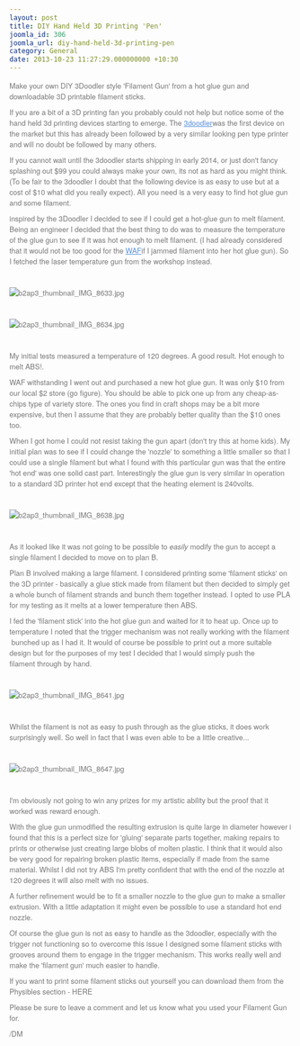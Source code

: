 ```yaml
---
layout: post
title: DIY Hand Held 3D Printing 'Pen'
joomla_id: 306
joomla_url: diy-hand-held-3d-printing-pen
category: General
date: 2013-10-23 11:27:29.000000000 +10:30
---
```

<p style="margin: 0px 0px 9px; box-sizing: border-box; color: #777777; font-family: 'Helvetica Neue', Helvetica, Arial, sans-serif; font-size: 13px;">Make your own DIY 3Doodler style 'Filament Gun' from a hot glue gun and downloadable 3D printable filament sticks. </p>
<p style="margin: 0px 0px 9px; box-sizing: border-box; color: #777777; font-family: 'Helvetica Neue', Helvetica, Arial, sans-serif; font-size: 13px;">If you are a bit of a 3D printing fan you probably could not help but notice some of the hand held 3d printing devices starting to emerge. The <a style="color: #5990de; outline: 0px; box-sizing: border-box; background: transparent;" href="https://web.archive.org/web/20160621143127/http://www.the3doodler.com/" target="_blank" rel="noopener noreferrer">3doodler</a>was the first device on the market but this has already been followed by a very similar looking pen type printer and will no doubt be followed by many others.</p>
<p style="margin: 0px 0px 9px; box-sizing: border-box; color: #777777; font-family: 'Helvetica Neue', Helvetica, Arial, sans-serif; font-size: 13px;">If you cannot wait until the 3doodler starts shipping in early 2014, or just don't fancy splashing out $99 you could always make your own, its not as hard as you might think. (To be fair to the 3doodler I doubt that the following device is as easy to use but at a cost of $10 what did you really expect). All you need is a very easy to find hot glue gun and some filament.</p>
<p style="margin: 0px 0px 9px; box-sizing: border-box; color: #777777; font-family: 'Helvetica Neue', Helvetica, Arial, sans-serif; font-size: 13px;">inspired by the 3Doodler I decided to see if I could get a hot-glue gun to melt filament. Being an engineer I decided that the best thing to do was to measure the temperature of the glue gun to see if it was hot enough to melt filament. (I had already considered that it would not be too good for the <a style="color: #5990de; outline: 0px; box-sizing: border-box; background: transparent;" href="https://web.archive.org/web/20160621143127/http://en.wikipedia.org/wiki/Wife_acceptance_factor" target="_blank" rel="noopener noreferrer">WAF</a>if I jammed filament into her hot glue gun). So I fetched the laser temperature gun from the workshop instead.</p>
<p style="margin: 0px 0px 9px; box-sizing: border-box; color: #777777; font-family: 'Helvetica Neue', Helvetica, Arial, sans-serif; font-size: 13px;"> </p>
<p style="margin: 0px 0px 9px; box-sizing: border-box; color: #777777; font-family: 'Helvetica Neue', Helvetica, Arial, sans-serif; font-size: 13px;"><img style="max-width: 100%; height: auto; vertical-align: middle; border: 0px; box-sizing: border-box; min-width: 0px; min-height: 0px; display: block; margin-left: auto; margin-right: auto;" title="b2ap3_thumbnail_IMG_8633.jpg" src="https://web.archive.org/web/20160621143127im_/../../../images/easyblog_images/307/b2ap3_thumbnail_IMG_8633.jpg" alt="b2ap3_thumbnail_IMG_8633.jpg" /></p>
<p style="margin: 0px 0px 9px; box-sizing: border-box; color: #777777; font-family: 'Helvetica Neue', Helvetica, Arial, sans-serif; font-size: 13px;"> </p>
<p style="margin: 0px 0px 9px; box-sizing: border-box; color: #777777; font-family: 'Helvetica Neue', Helvetica, Arial, sans-serif; font-size: 13px;"><img style="max-width: 100%; height: auto; vertical-align: middle; border: 0px; box-sizing: border-box; min-width: 0px; min-height: 0px; display: block; margin-left: auto; margin-right: auto;" title="b2ap3_thumbnail_IMG_8634.jpg" src="https://web.archive.org/web/20160621143127im_/../../../images/easyblog_images/307/b2ap3_thumbnail_IMG_8634.jpg" alt="b2ap3_thumbnail_IMG_8634.jpg" /></p>
<p style="margin: 0px 0px 9px; box-sizing: border-box; color: #777777; font-family: 'Helvetica Neue', Helvetica, Arial, sans-serif; font-size: 13px;"> </p>
<p style="margin: 0px 0px 9px; box-sizing: border-box; color: #777777; font-family: 'Helvetica Neue', Helvetica, Arial, sans-serif; font-size: 13px;">My initial tests measured a temperature of 120 degrees. A good result. Hot enough to melt ABS!.</p>
<p style="margin: 0px 0px 9px; box-sizing: border-box; color: #777777; font-family: 'Helvetica Neue', Helvetica, Arial, sans-serif; font-size: 13px;">WAF withstanding I went out and purchased a new hot glue gun. It was only $10 from our local $2 store (go figure). You should be able to pick one up from any cheap-as-chips type of variety store. The ones you find in craft shops may be a bit more expensive, but then I assume that they are probably better quality than the $10 ones too.</p>
<p style="margin: 0px 0px 9px; box-sizing: border-box; color: #777777; font-family: 'Helvetica Neue', Helvetica, Arial, sans-serif; font-size: 13px;">When I got home I could not resist taking the gun apart (don't try this at home kids). My initial plan was to see if I could change the 'nozzle' to something a little smaller so that I could use a single filament but what I found with this particular gun was that the entire 'hot end' was one solid cast part. Interestingly the glue gun is very similar in operation to a standard 3D printer hot end except that the heating element is 240volts.</p>
<p style="margin: 0px 0px 9px; box-sizing: border-box; color: #777777; font-family: 'Helvetica Neue', Helvetica, Arial, sans-serif; font-size: 13px;"> </p>
<p style="margin: 0px 0px 9px; box-sizing: border-box; color: #777777; font-family: 'Helvetica Neue', Helvetica, Arial, sans-serif; font-size: 13px;"><img style="max-width: 100%; height: auto; vertical-align: middle; border: 0px; box-sizing: border-box; min-width: 0px; min-height: 0px; display: block; margin-left: auto; margin-right: auto;" title="b2ap3_thumbnail_IMG_8638.jpg" src="https://web.archive.org/web/20160621143127im_/../../../images/easyblog_images/307/b2ap3_thumbnail_IMG_8638.jpg" alt="b2ap3_thumbnail_IMG_8638.jpg" /></p>
<p style="margin: 0px 0px 9px; box-sizing: border-box; color: #777777; font-family: 'Helvetica Neue', Helvetica, Arial, sans-serif; font-size: 13px;"> </p>
<p style="margin: 0px 0px 9px; box-sizing: border-box; color: #777777; font-family: 'Helvetica Neue', Helvetica, Arial, sans-serif; font-size: 13px;">As it looked like it was not going to be possible to <em style="box-sizing: border-box;">easily</em> modify the gun to accept a single filament I decided to move on to plan B.</p>
<p style="margin: 0px 0px 9px; box-sizing: border-box; color: #777777; font-family: 'Helvetica Neue', Helvetica, Arial, sans-serif; font-size: 13px;">Plan B involved making a large filament. I considered printing some 'filament sticks' on the 3D printer - basically a glue stick made from filament but then decided to simply get a whole bunch of filament strands and bunch them together instead. I opted to use PLA for my testing as it melts at a lower temperature then ABS.</p>
<p style="margin: 0px 0px 9px; box-sizing: border-box; color: #777777; font-family: 'Helvetica Neue', Helvetica, Arial, sans-serif; font-size: 13px;">I fed the 'filament stick' into the hot glue gun and waited for it to heat up. Once up to temperature I noted that the trigger mechanism was not really working with the filament  bunched up as I had it. It would of course be possible to print out a more suitable design but for the purposes of my test I decided that I would simply push the filament through by hand.</p>
<p style="margin: 0px 0px 9px; box-sizing: border-box; color: #777777; font-family: 'Helvetica Neue', Helvetica, Arial, sans-serif; font-size: 13px;"> </p>
<p style="margin: 0px 0px 9px; box-sizing: border-box; color: #777777; font-family: 'Helvetica Neue', Helvetica, Arial, sans-serif; font-size: 13px;"><img style="max-width: 100%; height: auto; vertical-align: middle; border: 0px; box-sizing: border-box; min-width: 0px; min-height: 0px; display: block; margin-left: auto; margin-right: auto;" title="b2ap3_thumbnail_IMG_8641.jpg" src="https://web.archive.org/web/20160621143127im_/../../../images/easyblog_images/307/b2ap3_thumbnail_IMG_8641.jpg" alt="b2ap3_thumbnail_IMG_8641.jpg" /></p>
<p style="margin: 0px 0px 9px; box-sizing: border-box; color: #777777; font-family: 'Helvetica Neue', Helvetica, Arial, sans-serif; font-size: 13px;"> </p>
<p style="margin: 0px 0px 9px; box-sizing: border-box; color: #777777; font-family: 'Helvetica Neue', Helvetica, Arial, sans-serif; font-size: 13px;">Whilst the filament is not as easy to push through as the glue sticks, it does work surprisingly well. So well in fact that I was even able to be a little creative...</p>
<p style="margin: 0px 0px 9px; box-sizing: border-box; color: #777777; font-family: 'Helvetica Neue', Helvetica, Arial, sans-serif; font-size: 13px;"> </p>
<p style="margin: 0px 0px 9px; box-sizing: border-box; color: #777777; font-family: 'Helvetica Neue', Helvetica, Arial, sans-serif; font-size: 13px;"><img style="max-width: 100%; height: auto; vertical-align: middle; border: 0px; box-sizing: border-box; min-width: 0px; min-height: 0px; display: block; margin-left: auto; margin-right: auto;" title="b2ap3_thumbnail_IMG_8647.jpg" src="https://web.archive.org/web/20160621143127im_/../../../images/easyblog_images/307/b2ap3_thumbnail_IMG_8647.jpg" alt="b2ap3_thumbnail_IMG_8647.jpg" /></p>
<p style="margin: 0px 0px 9px; box-sizing: border-box; color: #777777; font-family: 'Helvetica Neue', Helvetica, Arial, sans-serif; font-size: 13px;"> </p>
<p style="margin: 0px 0px 9px; box-sizing: border-box; color: #777777; font-family: 'Helvetica Neue', Helvetica, Arial, sans-serif; font-size: 13px;">I'm obviously not going to win any prizes for my artistic ability but the proof that it worked was reward enough. </p>
<p style="margin: 0px 0px 9px; box-sizing: border-box; color: #777777; font-family: 'Helvetica Neue', Helvetica, Arial, sans-serif; font-size: 13px;">With the glue gun unmodified the resulting extrusion is quite large in diameter however i found that this is a perfect size for 'gluing' separate parts together, making repairs to prints or otherwise just creating large blobs of molten plastic. I think that it would also be very good for repairing broken plastic items, especially if made from the same material. Whilst I did not try ABS I'm pretty confident that with the end of the nozzle at 120 degrees it will also melt with no issues.</p>
<p style="margin: 0px 0px 9px; box-sizing: border-box; color: #777777; font-family: 'Helvetica Neue', Helvetica, Arial, sans-serif; font-size: 13px;">A further refinement would be to fit a smaller nozzle to the glue gun to make a smaller extrusion. With a little adaptation it might even be possible to use a standard hot end nozzle.</p>
<p style="margin: 0px 0px 9px; box-sizing: border-box; color: #777777; font-family: 'Helvetica Neue', Helvetica, Arial, sans-serif; font-size: 13px;">Of course the glue gun is not as easy to handle as the 3doodler, especially with the trigger not functioning so to overcome this issue I designed some filament sticks with grooves around them to engage in the trigger mechanism. This works really well and make the 'filament gun' much easier to handle.</p>
<p style="margin: 0px 0px 9px; box-sizing: border-box; color: #777777; font-family: 'Helvetica Neue', Helvetica, Arial, sans-serif; font-size: 13px;">If you want to print some filament sticks out yourself you can download them from the Physibles section - HERE</p>
<p style="margin: 0px 0px 9px; box-sizing: border-box; color: #777777; font-family: 'Helvetica Neue', Helvetica, Arial, sans-serif; font-size: 13px;">Please be sure to leave a comment and let us know what you used your Filament Gun for.</p>
<p style="margin: 0px 0px 9px; box-sizing: border-box; color: #777777; font-family: 'Helvetica Neue', Helvetica, Arial, sans-serif; font-size: 13px;">/DM</p>
<p> </p>
